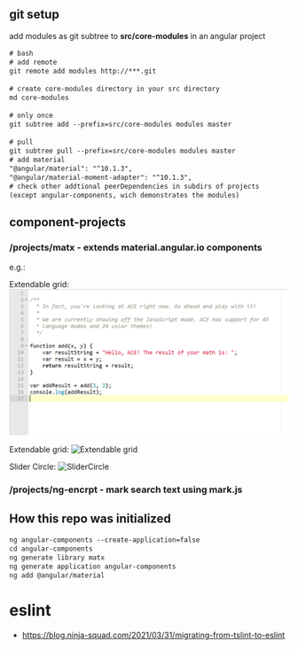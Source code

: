 ## git setup

add modules as git subtree to **src/core-modules** in an angular project

    # bash
    # add remote
    git remote add modules http://***.git

    # create core-modules directory in your src directory
    md core-modules

    # only once
    git subtree add --prefix=src/core-modules modules master

    # pull
    git subtree pull --prefix=src/core-modules modules master
    # add material
    "@angular/material": "^10.1.3",
    "@angular/material-moment-adapter": "^10.1.3",
    # check other addtional peerDependencies in subdirs of projects (except angular-components, wich demonstrates the modules)

## component-projects

### /projects/matx - extends material.angular.io components

e.g.:

Extendable grid:
![Ace Editor](https://raw.githubusercontent.com/encrpt/angular-components/master/projects/angular-components/src/assets/img/ace-editor.png)

Extendable grid:
![Extendable grid](https://www.encrpt.com/wp-content/uploads/sites/3/2021/08/github_002-1536x889.png)

Slider Circle:
![SliderCircle](https://www.encrpt.com/wp-content/uploads/sites/3/2021/08/github_003-1536x889.png)

### /projects/ng-encrpt - mark search text using mark.js

## How this repo was initialized

    ng angular-components --create-application=false
    cd angular-components
    ng generate library matx
    ng generate application angular-components
    ng add @angular/material

# eslint

- https://blog.ninja-squad.com/2021/03/31/migrating-from-tslint-to-eslint
